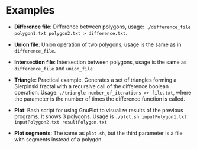 # Examples

* **Difference file**: Difference between polygons, usage: `./difference_file polygon1.txt polygon2.txt > difference.txt`.

* **Union file**: Union operation of two polygons, usage is the same as in `difference_file`.

* **Intersection file**: Intersection between polygons, usage is the same as `difference_file` and `union_file`

* **Triangle**: Practical example. Generates a set of triangles forming a Sierpinski fractal with a recursive call of the difference boolean operation. Usage: `./triangle number_of_iterations >> file.txt`, where the parameter is the number of times the difference function is called.

* **Plot**: Bash script for using GnuPlot to visualize results of the previous programs. It shows 3 polygons. Usage is `./plot.sh inputPolygon1.txt inputPolygon2.txt resultPolygon.txt`

* **Plot segments**: The same as `plot.sh`, but the third parameter is a file with segments instead of a polygon.
